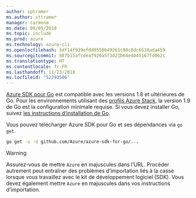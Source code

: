 ```yaml
---
author: sptramer
ms.author: sttramer
manager: carmonm
ms.date: 09/05/2018
ms.topic: include
ms.prod: azure
ms.technology: azure-cli
ms.openlocfilehash: 5df14f939efdd0550b49261c88c8dc6518ada459
ms.sourcegitcommit: 887b15afcdeaf926a5f3d21b64e4045167fd062c
ms.translationtype: HT
ms.contentlocale: fr-FR
ms.lasthandoff: 11/23/2018
ms.locfileid: "52293506"
---
```

[Azure SDK pour Go](https://github.com/Azure/azure-sdk-for-go) est compatible avec les versions 1.8 et ultérieures de Go. Pour les environnements utilisant des [profils Azure Stack](/azure/azure-stack/user/azure-stack-version-profiles-go), la version 1.9 de Go est la configuration minimale requise.
Si vous devez installer Go, suivez [les instructions d’installation de Go](https://golang.org/doc/install).

Vous pouvez télécharger Azure SDK pour Go et ses dépendances via `go get`.

```bash
go get -u -d github.com/Azure/azure-sdk-for-go/...
```

> [!WARNING]
> Assurez-vous de mettre `Azure` en majuscules dans l’URL. Procéder autrement peut entraîner des problèmes d’importation liés à la casse lorsque vous travaillez avec le kit de développement logiciel (SDK). Vous devez également mettre `Azure` en majuscules dans vos instructions d’importation.
